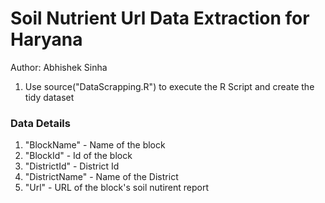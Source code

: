 # Soil Nutrient Url Data Extraction for Haryana
Author: Abhishek Sinha

1. Use source("DataScrapping.R") to execute the R Script and create the tidy dataset

### Data Details
1. "BlockName" - Name of the block   
2. "BlockId" - Id of the block  
3. "DistrictId" - District Id  
4. "DistrictName" - Name of the District
5. "Url" - URL of the block's soil nutirent report